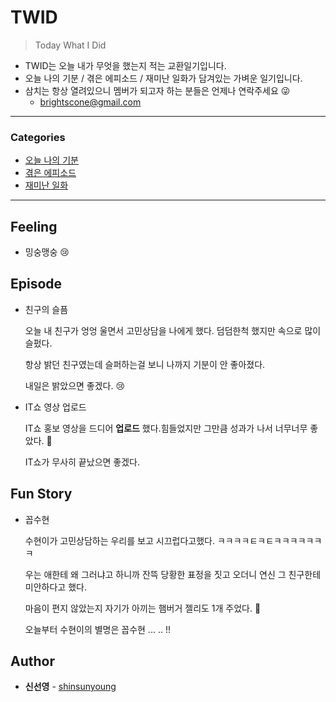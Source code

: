 # TWID

> Today What I Did
>

- TWID는 오늘 내가 무엇을 했는지 적는 교환일기입니다.
- 오늘 나의 기분 / 겪은 에피소드 / 재미난 일화가 담겨있는 가벼운 일기입니다.
- 삼치는 항상 열려있으니 멤버가 되고자 하는 분들은 언제나 연락주세요 😜
  - brightscone@gmail.com

---

### Categories

* [오늘 나의 기분](#feeling)
* [겪은 에피소드](#episode)
* [재미난 일화](#fun-story)

---

## Feeling

- 밍숭맹숭 😢

## Episode

- 친구의 슬픔

  오늘 내 친구가 엉엉 울면서 고민상담을 나에게 했다. 덤덤한척 했지만 속으로 많이 슬펐다.

  항상 밝던 친구였는데 슬퍼하는걸 보니 나까지 기분이 안 좋아졌다.

  내일은 밝았으면 좋겠다. 😢



* IT쇼 영상 업로드

  IT쇼 홍보 영상을 드디어 **업로드** 했다.힘들었지만 그만큼 성과가 나서 너무너무 좋았다. 💛

  IT쇼가 무사히 끝났으면 좋겠다.

##  Fun Story

- 꼽수현

  수현이가 고민상담하는 우리를 보고 시끄럽다고했다. ㅋㅋㅋㅋㅌㅋㅌㅋㅋㅋㅋㅋㅋㅋ

  우는 애한테 왜 그러냐고 하니까 잔뜩 당황한 표정을 짓고 오더니 연신 그 친구한테 미안하다고 했다. 

  마음이 편지 않았는지 자기가 아끼는 햄버거 젤리도 1개 주었다.  🍔

  오늘부터 수현이의 별명은 꼽수현 ... .. !!





## Author

* **신선영** - [shinsunyoung](https://github.com/shinsunyoung)